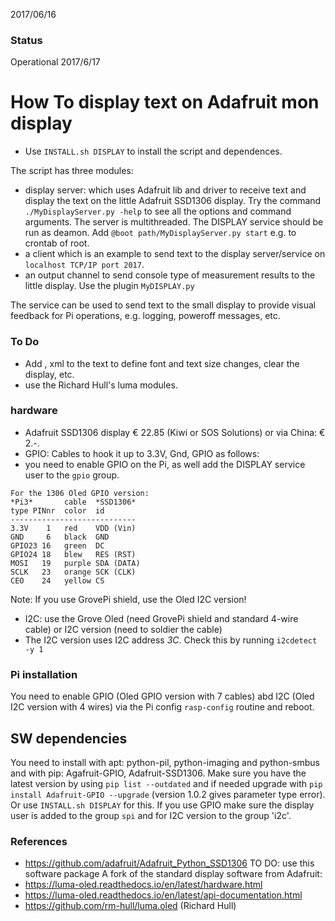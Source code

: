 2017/06/16
### Status
Operational 2017/6/17

# How To display text on Adafruit mon display
* Use `INSTALL.sh DISPLAY` to install the script and dependences.

The script has three modules:
* display server: which uses Adafruit lib and driver to receive text and display the text on the little Adafruit SSD1306 display. Try the command `./MyDisplayServer.py -help` to see all the options and command arguments. The server is multithreaded.
The DISPLAY service should be run as deamon. Add `@boot path/MyDisplayServer.py start`  e.g. to crontab of root.
* a client which is an example to send text to the display server/service on `localhost TCP/IP port 2017`.
* an output channel to send console type of measurement results to the little display. Use the plugin `MyDISPLAY.py`

The service can be used to send text to the small display to provide visual feedback for Pi operations, e.g. logging, poweroff messages, etc.

### To Do
* Add <text>, <clear> xml to the text to define font and text size changes, clear the display, etc.
* use the Richard Hull's luma modules.

### hardware
* Adafruit SSD1306  display  € 22.85 (Kiwi or SOS Solutions) or via China: € 2.-.
* GPIO: Cables to hook it up to 3.3V, Gnd, GPIO as follows:
* you need to enable GPIO on the Pi, as well add the DISPLAY service user to the `gpio` group.
```
For the 1306 Oled GPIO version:
*Pi3*       cable  *SSD1306*
type PINnr  color  id
----------------------------
3.3V    1   red    VDD (Vin)
GND     6   black  GND
GPIO23 16   green  DC
GPIO24 18   blew   RES (RST)
MOSI   19   purple SDA (DATA)
SCLK   23   orange SCK (CLK)
CEO    24   yellow CS
```
Note: If you use GrovePi shield, use the Oled I2C version!
* I2C: use the Grove Oled (need GrovePi shield and standard 4-wire cable) or I2C version (need to soldier the cable)
* The I2C version uses I2C address *3C*. Check this by running `i2cdetect -y 1`

### Pi installation
You need to enable GPIO (Oled GPIO version with 7 cables) abd I2C (Oled I2C version with 4 wires) via the Pi config `rasp-config` routine and reboot.

## SW dependencies
You need to install with apt: python-pil, python-imaging and python-smbus and with pip: Agafruit-GPIO, Adafruit-SSD1306. Make sure you have the latest version by using `pip list --outdated` and if needed upgrade with `pip install Adafruit-GPIO --upgrade` (version 1.0.2 gives parameter type error).
Or use `INSTALL.sh DISPLAY` for this.
If you use GPIO make sure the display user is added to the group `spi` and for I2C version to the group 'i2c'.

### References
* https://github.com/adafruit/Adafruit_Python_SSD1306
TO DO: use this software package
A fork of the standard display software from Adafruit:
* https://luma-oled.readthedocs.io/en/latest/hardware.html
* https://luma-oled.readthedocs.io/en/latest/api-documentation.html
* https://github.com/rm-hull/luma.oled (Richard Hull)

